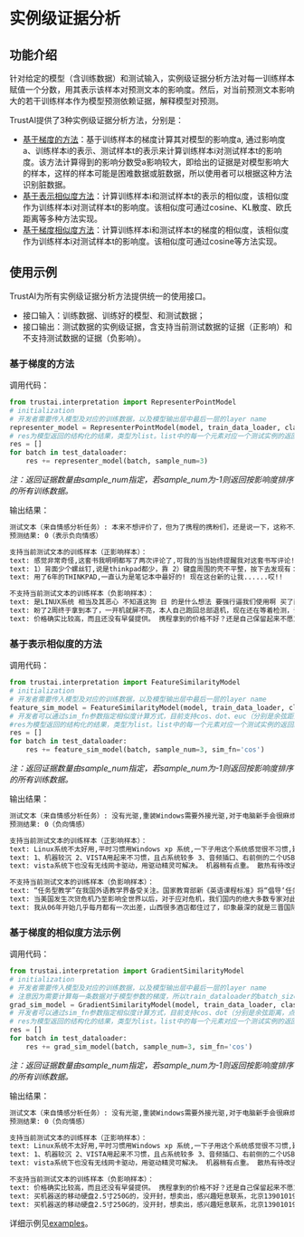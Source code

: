 # 实例级证据分析


## 功能介绍
针对给定的模型（含训练数据）和测试输入，实例级证据分析方法对每一训练样本赋值一个分数，用其表示该样本对预测文本的影响度。然后，对当前预测文本影响大的若干训练样本作为模型预测依赖证据，解释模型对预测。

TrustAI提供了3种实例级证据分析方法，分别是：
* [基于梯度的方法](https://proceedings.neurips.cc/paper/2018/file/8a7129b8f3edd95b7d969dfc2c8e9d9d-Paper.pdf)：基于训练样本的梯度计算其对模型的影响度a, 通过影响度a、训练样本i的表示、测试样本t的表示来计算训练样本i对测试样本t的影响度。该方法计算得到的影响分数受a影响较大，即给出的证据是对模型影响大的样本，这样的样本可能是困难数据或脏数据，所以使用者可以根据这种方法识别脏数据。
* [基于表示相似度方法](https://arxiv.org/pdf/2104.04128.pdf)：计算训练样本i和测试样本t的表示的相似度，该相似度作为训练样本i对测试样本t的影响度。该相似度可通过cosine、KL散度、欧氏距离等多种方法实现。
* [基于梯度相似度方法](https://arxiv.org/pdf/2102.05262.pdf)：计算训练样本i和测试样本t的梯度的相似度，该相似度作为训练样本i对测试样本t的影响度。该相似度可通过cosine等方法实现。



## 使用示例
TrustAI为所有实例级证据分析方法提供统一的使用接口。
* 接口输入：训练数据、训练好的模型、和测试数据；
* 接口输出：测试数据的实例级证据，含支持当前测试数据的证据（正影响）和不支持测试数据的证据（负影响）。



### 基于梯度的方法
调用代码：
```python
from trustai.interpretation import RepresenterPointModel
# initialization
# 开发者需要传入模型及对应的训练数据，以及模型输出层中最后一层的layer name
representer_model = RepresenterPointModel(model, train_data_loader, classifier_layer_name="classifier")
# res为模型返回的结构化的结果，类型为list。list中的每一个元素对应一个测试实例的返回结果，该结果包括预测标签，正影响数据的索引，负影响数据的索引，正影响数据的分值和负影响数据的分值。
res = []
for batch in test_dataloader:
    res += representer_model(batch, sample_num=3)
```
*注：返回证据数量由sample_num指定，若sample_num为-1则返回按影响度排序的所有训练数据。*

输出结果：
```txt
测试文本（来自情感分析任务）: 本来不想评价了，但为了携程的携粉们，还是说一下，这称不上是九点，细说就真没必要了，就一个字：差
预测结果: 0（表示负向情感）

支持当前测试文本的训练样本（正影响样本）：
text: 感觉非常奇怪,这套书我明明都写了两次评论了,可我的当当始终提醒我对这套书写评论!晕啊!这是套很好的书,也不用我写几次评论吧!    gold label: 1    score: 0.03509485349059105
text: 1）背面少个螺丝钉,说是thinkpad都少，靠 2）键盘周围的壳不平整，按下去发现有：“滋啦滋啦”声音，我才意识到，那是个双面胶，按下去就不上来了，过会儿还是回弹上来，很明显仅靠双面胶是 粘不住的，你还不如拿502呢，起码这样粘得严实还能让我心里舒服（但是这样只是弥补质量问题），何必还弄个滋啦兹啦的声音，多闹心啊，（还有一地方用了双面胶，我换内存的时候发现键盘下部盖子左侧打不开，一直不敢用力    gold label: 1    score: 0.03008783608675003
text: 用了6年的THINKPAD,一直认为是笔记本中最好的! 现在这台新的让我......哎!!    gold label: 0    score: 0.029884012416005135

不支持当前测试文本的训练样本（负影响样本）：
text: 是LINUX系统 相当及其恶心 不知道这狗 日 的是什么想法 要强行逼我们使用啊 买了两台电脑 一个事VISTA系统 一个 是 LINUX 就没见一个XP的 网上销售这东西 最重要的是打架尽量不要涉及到售后服务这块 尽量是都搞好了相安无事 其实网上的售后服务比没有售后服务还差劲 我的THINKPAD SL400就是因为换货期间以为是键盘小问题就懒得换了    gold label: 1    score: -0.07112707197666168
text: 盼了2周终于拿到本了，一开机就屏不亮，本人自己跑回总部退机，现在还在等着检测，说要等上15个工作日，呵呵，买个电脑容易吗？时间浪费的起吗？请问？    gold label: 0    score: -0.07233154773712158
text: 价格确实比较高，而且还没有早餐提供。 携程拿到的价格不好？还是自己保留起来不愿意让利给我们这些客户呢？ 到前台搞价格，430就可以了。    gold label: 1    score: -0.08243595063686371
```


### 基于表示相似度的方法
调用代码：
```python
from trustai.interpretation import FeatureSimilarityModel
# initialization
# 开发者需要传入模型及对应的训练数据，以及模型输出层中最后一层的layer name
feature_sim_model = FeatureSimilarityModel(model, train_data_loader, classifier_layer_name="classifier")
# 开发者可以通过sim_fn参数指定相似度计算方式，目前支持cos、dot、euc（分别是余弦距离，点积距离和欧式距离）
#res为模型返回的结构化的结果，类型为list。list中的每一个元素对应一个测试实例的返回结果，该结果包括预测标签，正影响数据的索引，负影响数据的索引，正影响数据的分值和负影响数据的分值。
res = []
for batch in test_dataloader:
    res += feature_sim_model(batch, sample_num=3, sim_fn='cos')
```
*注：返回证据数量由sample_num指定，若sample_num为-1则返回按影响度排序的所有训练数据。*

输出结果：
```txt
测试文本（来自情感分析任务）: 没有光驱,重装Windows需要外接光驱,对于电脑新手会很麻烦(没什么人会用Linux吧)    
预测结果: 0（负向情感）

支持当前测试文本的训练样本（正影响样本）：
text: Linux系统不太好用,平时习惯用Windows xp 系统,一下子用这个系统感觉很不习惯,建议开发或预装Windows xp系统.    gold label: 0    score: 0.9393996000289917
text: 1、机器较沉 2、VISTA用起来不习惯，且占系统较多 3、音频插口、右前侧的二个USB口在用鼠标时感觉手靠得太近了    gold label: 0    score: 0.9354583621025085
text: vista系统下也没有无线网卡驱动，用驱动精灵可解决。 机器稍有点重。 散热有待改进。    gold label: 0    score: 0.9348428249359131

不支持当前测试文本的训练样本（负影响样本）：
text: “任务型教学”在我国外语教学界备受关注。国家教育部新《英语课程标准》将“倡导‘任务型’的教学途径，培养学生综合语言运用能力”写入教学建议。任务型教学被视为改革我国传统外语教学的良方。本书立足我国外语教学现状，全面分析了“任务型教学”的理论和实践基础、以实例说明“任务型教学”的具体操作步骤。为广大一线英语教师提供了教学和研究参考。    gold label: 1    score: -0.12422356754541397
text: 当美国发生次贷危机乃至影响全世界以后，对于应对危机，我们国内的绝大多数专家对此都异口同声，观点基本雷同，而且又莫衷一是，人云亦云，本书的作者以其独特的视觉和丰富的知识，在书中告诉我们这次危机的来龙去脉，我们国家应该以怎样的方式去直面这次危机，如何转危为安，化危为机；作为普通读者也能从书中领会到一些对自己有益的知识。读完这本书以后，你更能体会到一种不一样的思维，非常值得一读。    gold label: 1    score: -0.128561332821846
text: 我从06年开始几乎每月都有一次出差，山西很多酒店都住过了，印象最深的就是三晋国际，其他还有龙城国际，华苑宾馆，黄河京都，还有一个叫什么交通大厦的，下面我对这些酒店做个最真实、准确地点评： 三晋国际——这是我认为最让太原市骄傲的酒店，我们衡量一个酒店的最直接的就是你能够得到什么服务，在这家酒店里，我感觉到了家一般的照顾，第一次来这里，感冒了，嘴里冷不丁说了一句，服务生就听到了，然后熬了一碗姜汤到我房间，当然也是免费的，很感动；洗澡时，一不小心摔倒了，副总经理、总监等等都慰问了我，其实这也不完全是酒店的错，但是从那以后，我发现每个房间浴室都放置了防滑垫和塑料拖鞋；有一次我把袜子之类的放在洗手间了，谁知道我回来后竟然发现服务员帮我免费清洗了，还把我不小心掰断的心爱的梳子还用胶给我粘好了，还留了言给我，真的很让我意外也有点不敢相信！对一个出差特别频繁，时间特别紧张的人来说，办理入住和退房就是一个最让人烦躁的时间，但是我算过了，三晋国际前台办理退房、入住的时间没有超过一分钟！！！在北京都很难有这样的待遇！其他的，比如前台接待、门厅服务之类的就不用说了，真的很好； 当然我也有建议：1、酒店的被子能否换厚一点的，冬天冷啊；2、一些房间的电话没有免提，不是很方便；3、外面的电话打不进来，可能是酒店为了安全考虑吧，但还是希望能够有外线拨入的功能。 龙城国际——不知道五星级是谁给的评价？！酒店一般，还不如华苑宾馆，无法容忍的是，前台接待服务态度太差了！唯一的优点是，早餐挺好吃。 华苑宾馆——06、07年都挺好的，今天偶尔又住了一下，发现时间长了，枕头、被子不是很干净，其他倒是挺好的，服务态度、环境都还不错，早餐有点单一。 黄河京都——地方太偏了！看起来挺好，住进去不咋地，无法容忍的是，也给大家提个醒，我退房的时间整整用了29分钟，快半个钟头了，我差点晕倒！结帐的服务员只顾打电话，不理我。 交通大厦——噩梦般的酒店，我再也不会住了！！隔音效果太差，还不幸地让我听到了隔壁小两口的闺房密语，哈哈，让我坐噩梦的是，半夜不知道什么单位来查房，从好多房间带走了好多女孩子，好怕怕地说……还有就是前台一个戴眼镜的，白白的女孩子，态度可真差啊，郁闷！ 太原还有好多酒店，可能我不会一一住到，但还是希望所有的酒店都能够像三晋国际一样，给山西人长脸！    gold label: 1    score: -0.17390453815460205
```


### 基于梯度的相似度方法示例
调用代码：

```python
from trustai.interpretation import GradientSimilarityModel
# initialization
# 开发者需要传入模型及对应的训练数据，以及模型输出层中最后一层的layer name
# 注意因为需要计算每一条数据对于模型参数的梯度，所以train_dataloader的batch_size需要设置为1，测试数据对应的dataloader的batch_size也需为1
grad_sim_model = GradientSimilarityModel(model, train_data_loader, classifier_layer_name="classifier")
# 开发者可以通过sim_fn参数指定相似度计算方式，目前支持cos、dot（分别是余弦距离，点积距离）
# res为模型返回的结构化的结果，类型为list。list中的每一个元素对应一个测试实例的返回结果，该结果包括预测标签，正影响数据的索引，负影响数据的索引，正影响数据的分值和负影响数据的分值。
res = []
for batch in test_dataloader:
    res += grad_sim_model(batch, sample_num=3, sim_fn='cos')
```
*注：返回证据数量由sample_num指定，若sample_num为-1则返回按影响度排序的所有训练数据。*

输出结果：
```txt
测试文本（来自情感分析任务）: 没有光驱,重装Windows需要外接光驱,对于电脑新手会很麻烦(没什么人会用Linux吧)    
预测结果: 0（负向情感）

支持当前测试文本的训练样本（正影响样本）：
text: Linux系统不太好用,平时习惯用Windows xp 系统,一下子用这个系统感觉很不习惯,建议开发或预装Windows xp系统.    gold label: 0    score: 0.9395108222961426
text: 1、机器较沉 2、VISTA用起来不习惯，且占系统较多 3、音频插口、右前侧的二个USB口在用鼠标时感觉手靠得太近了    gold label: 0    score: 0.9355786442756653
text: vista系统下也没有无线网卡驱动，用驱动精灵可解决。 机器稍有点重。 散热有待改进。    gold label: 0    score: 0.9349631071090698

不支持当前测试文本的训练样本（负影响样本）：
text: 价格确实比较高，而且还没有早餐提供。 携程拿到的价格不好？还是自己保留起来不愿意让利给我们这些客户呢？ 到前台搞价格，430就可以了。    gold label: 1    score: -0.49774348735809326
text: 买机器送的移动硬盘2.5寸250G的，没开封，想卖出，感兴趣短息联系，北京13901019711    gold label: 1    score: -0.5244823694229126
text: 买机器送的移动硬盘2.5寸250G的，没开封，想卖出，感兴趣短息联系，北京13901019711    gold label: 0    score: -0.5244823694229126
```


详细示例见[examples](../../../examples/interpretation/example_level/)。
